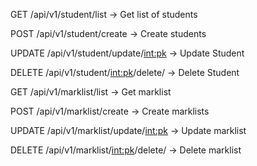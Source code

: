 

GET /api/v1/student/list -> Get list of students 

POST /api/v1/student/create -> Create students

UPDATE /api/v1/student/update/<int:pk> -> Update Student

DELETE /api/v1/student/<int:pk>/delete/ -> Delete Student



GET /api/v1/marklist/list -> Get marklist

POST /api/v1/marklist/create -> Create marklists

UPDATE /api/v1/marklist/update/<int:pk> -> Update marklist

DELETE /api/v1/marklist/<int:pk>/delete/ -> Delete marklist